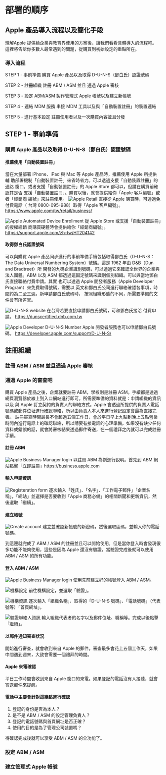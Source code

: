 # 部署的順序
## Apple 產品導入流程以及簡化手段

理解Apple 提供給企業與教育界使用的方案後，讓我們看看具體導入的流程吧。 
這裡將告訴你多數人最常遇到的問題，從購買到初始設定的重點所在。

### 導入流程

STEP 1 - 事前準備
購買 Apple 產品以及取得 D-U-N-S（鄧白氏）認證號碼

STEP 2 - 註冊組織
註冊 ABM / ASM 並且 通過 Apple 審核

STEP 3 - 設定 ABM/ASM
製作管理式 Apple 帳號以及建立新帳號

STEP 4 - 連結 MDM 服務
串接 MDM 工具以及與「自動裝置註冊」的裝置連結

STEP 5 - 進行基本設定
註冊使用者以及一次購買內容並且分發

## STEP 1 - 事前準備
### 購買 Apple 產品以及取得 D-U-N-S（鄧白氏）認證號碼

#### 推薦使用「自動裝置註冊」
當在大量部署 iPhone、iPad 與 Mac 等 Apple 產品時，推薦使用 Apple 所提供輔 助部署機制「自動裝置註冊」來省時省力。可以透過支援「自動裝置註冊」的通路 窗口，或者支援「自動裝置註冊」的 Apple Store 都可以，但請在購買前確認其是否 支援「自動裝置註冊」。購買以後，就會提供給你「Apple 客戶編號」或者「經銷商 編號」來註冊使用。
![Apple Retail]()
直接從 Apple 購買時，可透過免付費電話（ 台灣 0800-095-988）取得「Apple 客戶編號」。
https://www.apple.com/tw/retail/business/

![Apple Automated Device Enrollment]()
從 Apple Store 或支援「自動裝置註冊」的授權經銷
商購買硬體時會提供給你「經銷商編號」。
https://support.apple.com/zh-tw/HT204142

#### 取得鄧白氏認證號碼
可以與購買 Apple 產品同步進行的事前準備手續包括取得鄧白氏（D-U-N-S：The Data Universal Numbering System）號碼。這是 1962 年由 D&B（Dun and Bradtreet）所 開發的九碼企業識別號碼，可以透過它來確認全世界的企業與法人團體。ABM 以及 ASM 都透過這固定號碼來識別個別組織。可以與當地鄧白氏直接聯絡付費申請。其實 也可以透過 Apple 開發者服務（Apple Developer Program）來免費取得號碼，需要以 英文和鄧白氏公司進行聯絡確認各事項，時間約為二至三週。新申請鄧白氏號碼時， 按照組織形態的不同，所需要準備的文件會有所差異。

![D-U-N-S website]()
在台灣若要直接申請鄧白氏號碼，可和鄧白氏接洽
付費申請。 
https://dunscertified.dnb.com.tw

![Apple Developer D-U-N-S Number]()
Apple 開發者服務也可以申請鄧白氏號碼。
https://developer.apple.com/support/D-U-N-S/

## 註冊組織
### 註冊 ABM / ASM 並且通過 Apple 審核
### 通過 Apple 的審查吧
購買 Apple 產品之後，企業就要註冊 ABM，學校則是註冊 ASM。手續都是透過網頁瀏覽器於線上到入口網站進行即可。所需要準備的資料就是：申請組織的資訊以及 與 Apple 訂立契約的負責人的聯絡方式。Apple 會透過所提供的負責人電話號碼或郵件位址進行確認聯絡，所以由負責人本人來進行登記設定會最為直接完善。 註冊審查時間最長不會超過五個工作日，會於平日早上九點到晚上五點營業時間內進行電話上的確認聯絡，所以請要有接電話的心理準備。如果沒有缺少任何資料或錯誤的話，就會將審核結果透過郵件寄送，在一個禮拜之內就可以完成註冊手續。

#### 註冊 ABM
![Apple Business Manager login]()
以註冊 ABM 為例進行說明。首先到 ABM 網站點擊「立即註冊」https://business.apple.com

#### 輸入申請資訊
![Registeration form]()
逐次輸入「姓氏」、「名字」、「工作電子郵件」「企業名稱」，「網站」並選擇是否要收到「Apple 商務必備」的相關新聞和更新資訊，然後選取「繼續」。

#### 建立帳號
![Create account]()
建立並確認新帳號的新密碼，然後選取區碼，並輸入你的電話號碼。

到這邊就完成了 ABM / ASM 的註冊並且可以開始使用，但是當你登入時會發現很多功能不能夠使用，這些是因為 Apple 還沒有驗證，當驗證完成後就可以使用 ABM / ASM 的所有功能。

#### 登入 ABM / ASM
![Apple Business Manager login]()
使用先前建立好的帳號登入 ABM / ASM。

![機構設定]()
前往機構設定，並選取「驗證」。

![機構資訊]()
逐次輸入「組織名稱」、取得的「D-U-N-S 號碼」、「電話號碼」（代表號等）「首頁網址」，

![驗證聯絡人資訊]()
輸入組織代表者的名字以及郵件位址、職稱等。完成以後點擊「繼續」。

#### 以郵件通知審查狀況

開始進行審查，就會收到來自 Apple 的郵件。審查最多會花上五個工作天，如果中間遇到週末，大致會需要一個禮拜的時間。

#### Apple 來電確認
平日工作時間會收到來自 Apple 窗口的來電。如果登記的電話沒有人接聽，就會寄送郵件來提醒。

#### 電話中主要會針對這幾點進行確認
1. 登記的身份是否為本人？
2. 是不是 ABM / ASM 的設定管理負責人？
3. 登記的電話號碼與首頁網址是否正確？
4. 使用的目的是為了管理公司裝置嗎？

待確認完成後就可以享受 ABM / ASM 的全功能了。

### 設定 ABM / ASM 
### 建立管理式 Apple 帳號

